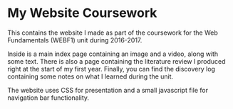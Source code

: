 # My Website Coursework

This contains the website I made as part of the coursework for the Web Fundamentals (WEBF1) unit during 2016-2017.

Inside is a main index page containing an image and a video, along with some text. There is also a page containing the literature review I produced right at the start of my first year. Finally, you can find the discovery log containing some notes on what I learned during the unit.

The website uses CSS for presentation and a small javascript file for navigation bar functionality.

